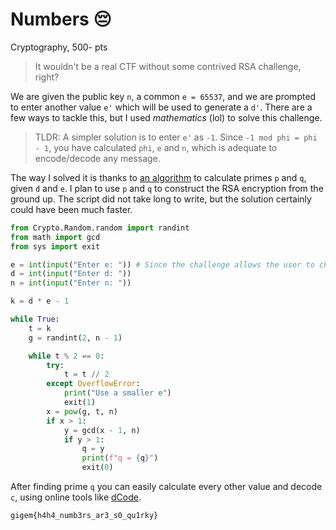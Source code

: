 # Numbers :pensive:

Cryptography, 500- pts

> It wouldn't be a real CTF without some contrived RSA challenge, right?

We are given the public key `n`, a common `e = 65537`, and we are prompted to enter another value `e'` which will be used to generate a `d'`. There are a few ways to tackle this, but I used *mathematics* (lol) to solve this challenge.

> TLDR: A simpler solution is to enter `e'` as `-1`. Since `-1 mod phi = phi - 1`, you have calculated `phi`, `e` and `n`, which is adequate to encode/decode any message.

The way I solved it is thanks to [an algorithm](https://www.di-mgt.com.au/rsa_factorize_n.html) to calculate primes `p` and `q`, given `d` and `e`. I plan to use `p` and `q` to construct the RSA encryption from the ground up. The script did not take long to write, but the solution certainly could have been much faster.

```python
from Crypto.Random.random import randint
from math import gcd
from sys import exit

e = int(input("Enter e: ")) # Since the challenge allows the user to choose e, preferably enter a small e
d = int(input("Enter d: "))
n = int(input("Enter n: "))

k = d * e - 1

while True:
    t = k
    g = randint(2, n - 1)

    while t % 2 == 0:
        try:
            t = t // 2
        except OverflowError:
            print("Use a smaller e")
            exit(1)
        x = pow(g, t, n)
        if x > 1:
            y = gcd(x - 1, n)
            if y > 1:
                q = y
                print(f"q = {q}")
                exit(0)
```

After finding prime `q` you can easily calculate every other value and decode `c`, using online tools like [dCode](https://www.dcode.fr/rsa-cipher).

`gigem{h4h4_numb3rs_ar3_s0_qu1rky}`

